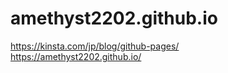 # amethyst2202.github.io
https://kinsta.com/jp/blog/github-pages/  
https://amethyst2202.github.io/
